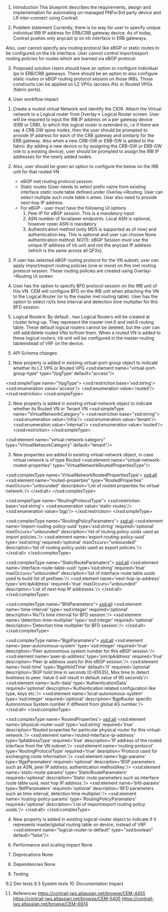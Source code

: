 1. Introduction
This blueprint describes the requirements, design and implementation for automating un-managed PNFor3rd party device and LR inter-connect using Contrail.

2. Problem statement
Currently, there is no way for user to specify unique individual IRB IP address for ERB/CRB gateway device. As of today, Contrail pushes only anycast ip on irb interface in ERB gateways.

Also, user cannot specify any routing protocol like eBGP or static routes to be configured on the irb interface. User cannot control import/export routing policies for routes which are learned via eBGP protocol.

3. Proposed solution
Users should have an option to configure individual ips in ERB/CRB gateways. There should be an option to also configure static routes or eBGP routing protocol session on those IRBs. Those constructs can be applied on L2 VPGs (access ifls) or Routed VPGs (fabric ports).

4. User workflow impact
1) Create a routed virtual Network and identify the CIDR. Attach the Virtual network to a Logical router from Overlay-> Logical Router screen. User will be required to input the IRB IP address on a per gateway device (ERB or CRB), to which this logical router is extended to, i.e if there are say 4 CRB GW spine nodes, then the user should be prompted to provide IP address for each of the CRB gateway and similarly for the ERB gateway. Also when a new CRB-GW or ERB-GW is added to the fabric (by adding a new device or by assigning the CRB-GW or ERB-GW role to a existing device), user should be prompted to assign the IRB IP addresses for the newly added nodes.
2) Also, user should be given an option to configure the below on the IRB unit for that routed VN
    - eBGP inet routing protocol session.
    - Static routes (User needs to select prefix name from existing interface static route table defined under Overlay->Routing. User can select multiple such route table n
      ames. User also need to provide next-hop IP address.
    - For eBGP - user must have the following UI options
      1) Peer IP for eBGP session. This is a mandatory input
      2) ASN number of local/peer endpoints. Local ASN is optional, however rpeer ASN is mandatory
      3) Authentication method (only MD5 is supported as of now) and authentication key. This is optional and user can choose None authentication method.
      NOTE: eBGP Session must use the unique IP address of irb unit and not the anycast IP address (which is the same across all QFXs).
3) If user has selected eBGP routing protocol for the VN subnet, user can apply import/export routing policies (one or more) on this inet routing protocol session. These routing policies are created using Overlay->Routing UI screen
4) User has the option to specify BFD protocol session on the IRB unit of this VN. CEM will configure BFD on the IRB unit when attaching the VN to the Logical Router (or to the master inet routing table). User has the option to select rx/tx time interval and detection time multiplier for this BFD session.

2) Logical Routers:
By default , two Logical Routers will be created at cluster bring-up. They represent the master inet.0 and inet.6 routing table. These default logical routers cannot be deleted, but the user can still add/delete routed VNs to/from them. When a routed VN is added to these logical routers, irb unit will be configured in the master routing tableinstead of VRF on the device.

5. API Schema changes
1) New property is added in existing virtual-port-group object to indicate whether its L2 VPG or Routed VPG
<xsd:element name="virtual-port-group-type" type='VpgType' default="access"/>
<!--#IFMAP-SEMANTICS-IDL
               Property('virtual-port-group-type', 'virtual-port-group', 'optional', 'CRUD',
                   'Type of Virtual port group. It can be either access i.e L2 connectivity or routed.') -->

<xsd:simpleType name="VpgType">
     <xsd:restriction base='xsd:string'>
         <xsd:enumeration value='access'/>
         <xsd:enumeration value='routed'/>
     </xsd:restriction>
</xsd:simpleType>

2) New property is added in existing virtual-network object to indicate whether its Routed VN or Tenant VN
<xsd:simpleType name="VirtualNetworkCategory">
    <xsd:restriction base="xsd:string">
        <xsd:enumeration value='infra'/>
        <xsd:enumeration value='tenant'/>
        <xsd:enumeration value='internal'/>
        <xsd:enumeration value='routed'/>
    </xsd:restriction>
</xsd:simpleType>

<xsd:element name="virtual-network-category" type="VirtualNetworkCategory" default="tenant"/>
<!--#IFMAP-SEMANTICS-IDL
     Property('virtual-network-category', 'virtual-network', 'optional', 'CRUD',
              'This attribute is to differentiate the infrastructure networks from the tenant and routed networks. Infra-networks could be in-band network for management and control traffic') -->

3) New properties are added in existing virtual-network object, in case virtual network is of type Routed
<xsd:element name="virtual-network-routed-properties" type="VirtualNetworkRoutedPropertiesType"/>
<!--#IFMAP-SEMANTICS-IDL
     Property('virtual-network-routed-properties', 'virtual-network', 'optional', 'CRUD',
               'Attributes for routed virtual networks.') -->

<xsd:complexType name='VirtualNetworkRoutedPropertiesType'>
    <xsd:all>
        <xsd:element name="routed-properties" type="RoutedProperties" maxOccurs="unbounded"
             description='List of routed properties for virtual network.'/>
    </xsd:all>
</xsd:complexType>

<xsd:simpleType name="RoutingProtocolType">
    <xsd:restriction base='xsd:string'>
        <xsd:enumeration value='static-routes'/>
        <xsd:enumeration value='bgp'/>
    </xsd:restriction>
</xsd:simpleType>

<xsd:complexType name="RoutingPolicyParamaters">
    <xsd:all>
        <xsd:element name='import-routing-policy-uuid' type='xsd:string' required='optional' maxOccurs="unbounded"
             description='list of routing policy uuids used as import policies.'/>
        <xsd:element name='export-routing-policy-uuid' type='xsd:string' required='optional' maxOccurs="unbounded"
             description='list of routing policy uuids used as export policies.'/>
    </xsd:all>
</xsd:complexType>

<xsd:complexType name="StaticRouteParamaters">
    <xsd:all>
        <xsd:element name='interface-route-table-uuid' type='xsd:string' required='true' maxOccurs="unbounded"
             description='list of interface route table uuids used to build list of prefixes.'/>
        <xsd:element name='next-hop-ip-address' type='smi:IpAddress' required='true' maxOccurs="unbounded"
             description='List of next-hop IP addresses.'/>
    </xsd:all>
</xsd:complexType>

<xsd:complexType name="BfdParameters">
    <xsd:all>
        <xsd:element name='time-interval' type='xsd:integer' required='optional'
             description='Rx/Tx time interval for BFD session.'/>
        <xsd:element name='detection-time-multiplier' type='xsd:integer' required='optional'
             description='Detection time multiplier for BFD session.'/>
    </xsd:all>
</xsd:complexType>

<xsd:complexType name="BgpParamaters">
    <xsd:all>
        <xsd:element name='peer-autonomous-system' type='xsd:integer' required='true'
         description='Peer autonomous system number for this eBGP session.'/>
    <xsd:element name='peer-ip-address' type='smi:IpAddress' required='true'
         description='Peer ip address used for this eBGP session.'/>
    <xsd:element name='hold-time' type='BgpHoldTime' default='0' required='optional'
         description='BGP hold time in seconds [0-65535], Max time to detect liveliness to peer. Value 0 will result in default value of 90 seconds'/>
    <xsd:element name='auth-data' type='AuthenticationData' required='optional'
         description='Authentication related configuration like type, keys etc.'/>
    <xsd:element name='local-autonomous-system' type='xsd:integer' required='optional'
         description='BgpRouter specific Autonomous System number if different from global AS number.'/>
    </xsd:all>
</xsd:complexType>

<xsd:complexType name='RoutedProperties'>
    <xsd:all>
        <xsd:element name='physical-router-uuid' type='xsd:string' required='true'
             description='Routed properties for particular physical router for this virtual-network.'/>
        <xsd:element name='routed-interface-ip-address' type='IpAddressType' required='true'
             description='IP address of the routed interface from the VN subnet.'/>
        <xsd:element name='routing-protocol' type='RoutingProtocolType' required='true'
             desription='Protocol used for exchanging route information.'/>
        <xsd:element name='bgp-params' type='BgpParamaters' required='optional'
             description='BGP parameters such as ASN, peer IP address, authentication method/key.'/>
        <xsd:element name='static-route-params' type='StaticRouteParamaters' required='optional'
             description='Static route parameters such as interface route table uuid, next hop IP address.'/>
        <xsd:element name='bfd-params' type='BdfParamaters' required='optional'
             description='BFD parameters such as time interval, detection time multiplier.'/>
        <xsd:element name='routing-policy-params' type='RoutingPolicyParamaters' required='optional'
             description='List of import/export routing policy uuids.'/>
    </xsd:all>
</xsd:complexType>

4) New property is added in existing logical-router object to indicate if it represents master/global routing table on device, instead of VRF
<xsd:element name="logical-router-is-default" type="xsd:boolean" default="false"/>
<!--#IFMAP-SEMANTICS-IDL
     Property('logical-router-is-default', 'logical-router', 'optional', 'CRUD',
              'This attribute indicates whether it is a default logical router or not. This is used to represent global routing table and user can add/delete routed virtual-networks to this logical-router which needs to be a part of global routing table. Default logical routers cannot be deleted.') -->

6. Performance and scaling impact
None

7. Deprecations
None

8. Dependencies
None

9. Testing

9.2 Dev tests
9.3 System tests
10. Documentation Impact

11. References
https://contrail-jws.atlassian.net/browse/CEM-4455
https://contrail-jws.atlassian.net/browse/CEM-5405
https://contrail-jws.atlassian.net/browse/CEM-6974
